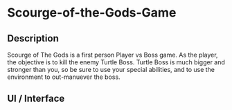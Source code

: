 # Scourge-of-the-Gods-Game

## Description

Scourge of The Gods is a first person Player vs Boss game. As the player, the objective is to kill the enemy Turtle Boss. Turtle Boss is much bigger and stronger than you, so be sure to use your special abilities, and to use the environment to out-manuever the boss.

## UI / Interface
